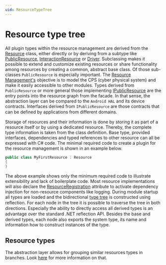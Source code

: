 ```yaml
---
uid: ResourceTypeTree
---
```

# Resource type tree

All plugin types within the resource management are derived from the [Resource](xref:Moryx.AbstractionLayer.Resources.Resource) class, either directly or by deriving from a subtype like [PublicResource](xref:Moryx.AbstractionLayer.Resources.PublicResource), [InteractionResource](xref:Moryx.Resources.Wcf.InteractionResource) or [Driver](xref:Moryx.AbstractionLayer.Drivers.Driver). 
Subclassing makes it possible to extend and customize existing resources or share functionality among resources by creating a common, abstract base class. 
Of those sub-classes `PublicResource` is especially important. 
The [Resource Management's](xref:ResourceManagement) objective is to model the CPS (cyber physical system) and make it easily accessible to other modules. 
Types derived from `PublicResource` or more general those implementing [IPublicResource](xref:Moryx.AbstractionLayer.Resources.IPublicResource) are the entry points into the resource graph from the facade. 
In that sense, the abstraction layer can be compared to the `Android HAL` and its device contracts. 
Interfaces derived from `IPublicResource` are those contracts that can be deﬁned by applications from different domains. 

Storage of resources and their information is done by storing it as part of a resource itself or by using a dedicated resource. 
Thereby, the complete type information is taken from the class definition. 
Base type, provided interfaces, dependencies and typed references to other resource can all be expressed with C# code. 
The minimal required code to create a plugin for the resource management is shown in an example below.

```cs
public class MyFirstResource : Resource
{
}
```

The above example shows only the minimum required code to illustrate extensibility and lack of boilerplate code. 
Most resource implementations will also declare the [ResourceRegistration](xref:Moryx.AbstractionLayer.Resources.ResourceRegistrationAttribute) attribute to activate dependency injection for non-resource components like logging. 
During module startup all types are loaded and the bidirectional [type tree](xref:Moryx.AbstractionLayer.Resources.IResourceTypeTree) is constructed using reﬂection. 
For each node in the tree it is possible to traverse the tree in both directions. 
Especially the ability to directly access all derived types is an advantage over the standard .NET reﬂection API. 
Besides the base and derived types, each node also exports the system type, its name and information how to construct instances of the type.

## Resource types
The abstraction layer allows for grouping similar resources types in branches. Look [here](Types/Overview.md) for more information on that.